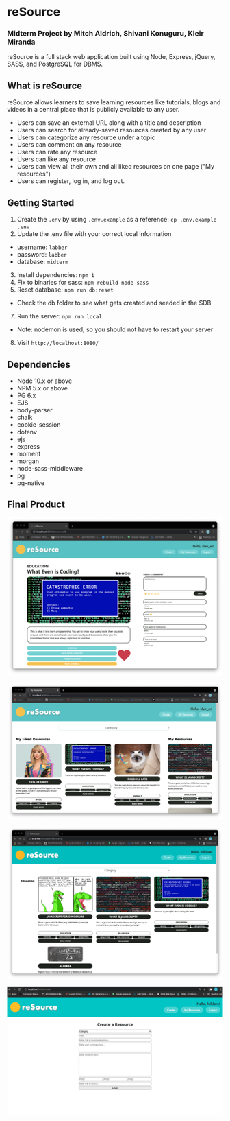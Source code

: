 # reSource

### Midterm Project by Mitch Aldrich, Shivani Konuguru, Kleir Miranda
  
  reSource is a full stack web application built using Node, Express, jQuery, SASS, and PostgreSQL for DBMS.


## What is reSource

reSource allows learners to save learning resources like tutorials, blogs and videos in a central place that is publicly available to any user.

- Users can save an external URL along with a title and description
- Users can search for already-saved resources created by any user
- Users can categorize any resource under a topic
- Users can comment on any resource
- Users can rate any resource
- Users can like any resource
- Users can view all their own and all liked resources on one page ("My resources")
- Users can register, log in, and log out.


## Getting Started

1. Create the `.env` by using `.env.example` as a reference: `cp .env.example .env`
2. Update the .env file with your correct local information 
  - username: `labber` 
  - password: `labber` 
  - database: `midterm`
3. Install dependencies: `npm i`
4. Fix to binaries for sass: `npm rebuild node-sass`
5. Reset database: `npm run db:reset`
  - Check the db folder to see what gets created and seeded in the SDB
7. Run the server: `npm run local`
  - Note: nodemon is used, so you should not have to restart your server
8. Visit `http://localhost:8080/`


## Dependencies

- Node 10.x or above
- NPM 5.x or above
- PG 6.x
- EJS
- body-parser
- chalk
- cookie-session
- dotenv
- ejs
- express
- moment
- morgan
- node-sass-middleware
- pg
- pg-native


## Final Product

!["Expanded resource page"](https://github.com/MitchWAldrich/Resource-Wall/blob/master/screenshots/expanded-resource-page.png?raw=true)

!["My resources page"](https://github.com/MitchWAldrich/Resource-Wall/blob/master/screenshots/my-resources-page.png?raw=true)

!["Search results page - Category: Education"](https://github.com/MitchWAldrich/Resource-Wall/blob/master/screenshots/search-results.png?raw=true)

!["Create page"](https://github.com/MitchWAldrich/Resource-Wall/blob/master/screenshots/create-form.gif?raw=true)

